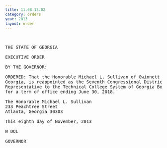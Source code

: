 ```yaml
---
title: 11.08.13.02
category: orders
year: 2013
layout: order
---
```


<pre> 

THE STATE OF GEORGIA

EXECUTIVE ORDER

BY THE GOVERNOR:

ORDERED: That the Honorable Michael L. Sullivan of Gwinnett County,
Georgia, is reappointed as the Seventh Congressional District
Representative to the Technical College System of Georgia Board,
for a term of office ending June 30, 2018.

The Honorable Michael L. Sullivan
233 Peachtree Street
Atlanta, Georgia 30303

This eighth day of November, 2013

W DQL

GOVERNOR

</pre>
